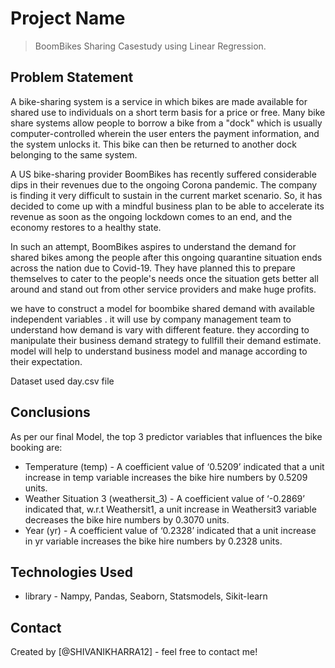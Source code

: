 # Project Name
> BoomBikes Sharing Casestudy using Linear Regression.




## Problem Statement
A bike-sharing system is a service in which bikes are made available for shared use to individuals on a short term basis for a price or free. Many bike share systems allow people to borrow a bike from a  "dock" which is usually computer-controlled wherein the user enters the payment information, and the system unlocks it. This bike can then be returned to another dock belonging to the same system.

A US bike-sharing provider BoomBikes has recently suffered considerable dips in their revenues due to the ongoing Corona pandemic. The company is finding it very difficult to sustain in the current market scenario. So, it has decided to come up with a mindful business plan to be able to accelerate its revenue as soon as the ongoing lockdown comes to an end, and the economy restores to a healthy state.

In such an attempt, BoomBikes aspires to understand the demand for shared bikes among the people after this ongoing quarantine situation ends across the nation due to Covid-19. They have planned this to prepare themselves to cater to the people's needs once the situation gets better all around and stand out from other service providers and make huge profits.

we have to construct a model for boombike shared demand with available independent variables . it will use by company management team to understand how demand is vary with different feature. they according to manipulate their business demand strategy to fullfill their demand estimate. model will help to understand business model and manage according to their expectation.

Dataset used day.csv file

<!-- You don't have to answer all the questions - just the ones relevant to your project. -->

## Conclusions
As per our final Model, the top 3 predictor variables that influences the bike booking are:
 - Temperature (temp) - A coefficient value of ‘0.5209’ indicated that a unit increase in temp variable increases the bike hire numbers by 0.5209 units.
 - Weather Situation 3 (weathersit_3) - A coefficient value of ‘-0.2869’ indicated that, w.r.t Weathersit1, a unit increase in Weathersit3 variable decreases the bike hire numbers by 0.3070 units.
 - Year (yr) - A coefficient value of ‘0.2328’ indicated that a unit increase in yr variable increases the bike hire numbers by 0.2328 units.

<!-- You don't have to answer all the questions - just the ones relevant to your project. -->


## Technologies Used
- library - Nampy, Pandas, Seaborn, Statsmodels, Sikit-learn


<!-- As the libraries versions keep on changing, it is recommended to mention the version of library used in this project -->





## Contact
Created by [@SHIVANIKHARRA12] - feel free to contact me!


<!-- Optional -->
<!-- ## License -->
<!-- This project is open source and available under the [... License](). -->

<!-- You don't have to include all sections - just the one's relevant to your project -->
